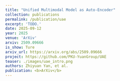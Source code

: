 ```yaml
---
title: "Unified Multimodal Model as Auto-Encoder"
collection: publications
permalink: /publication/uae
excerpt: 'TODO.'
date: 2025-09-12
year: 2025
venue: 'ArXiv'
arxiv: 2509.09666
is_show: Ture
arxiv_url: https://arxiv.org/abs/2509.09666
project: https://github.com/PKU-YuanGroup/UAE
teaser: ./images/uae_intro.png
authors: Zhiyuan Yan, et al.
publication: <b>ArXiv</b>
---
```


